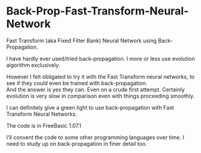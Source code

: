 # Back-Prop-Fast-Transform-Neural-Network
Fast Transform (aka Fixed Filter Bank) Neural Network using Back-Propagation.

I have hardly ever used/tried back-propagation.  I more or less use evolution algorithm exclusively.

However I felt obligated to try it with the Fast Transform neural networks, to see if they could even be trained with back-propagation.  
And the answer is yes they can. Even on a crude first attempt. Certainly evolution is very slow in comparison even with things proceeding smoothly. 

I can definitely give a green light to use back-propagation with Fast Transform Neural Networks.

The code is in FreeBasic 1.07.1

I'll convent the code to some other programming languages over time.  I need to study up on back-propagation in finer detail too.
